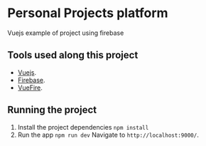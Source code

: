 # Personal Projects platform
Vuejs example of project using firebase

## Tools used along this project
* [Vuejs](http://vuejs-templates.github.io/webpack/).
* [Firebase](https://firebase.google.com/).
* [VueFire](https://github.com/vuejs/vuefire).

## Running the project
1. Install the project dependencies ```npm install```
2. Run the app ```npm run dev``` Navigate to `http://localhost:9000/`.

